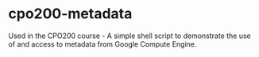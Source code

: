 # cpo200-metadata
Used in the CPO200 course - A simple shell script to demonstrate the use of and access to metadata from Google Compute Engine.
